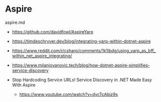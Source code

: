 # Aspire

aspire.md

*   https://github.com/davidfowl/AspireYarp

*   https://timdeschryver.dev/blog/integrating-yarp-within-dotnet-aspire

*   https://www.reddit.com/r/csharp/comments/1k1lbdg/using_yarp_as_bff_within_net_aspire_integrating/

*   https://www.milanjovanovic.tech/blog/how-dotnet-aspire-simplifies-service-discovery

*   Stop Hardcoding Service URLs! Service Discovery in .NET Made Easy With Aspire

    *   https://www.youtube.com/watch?v=dycTcAbjz9s